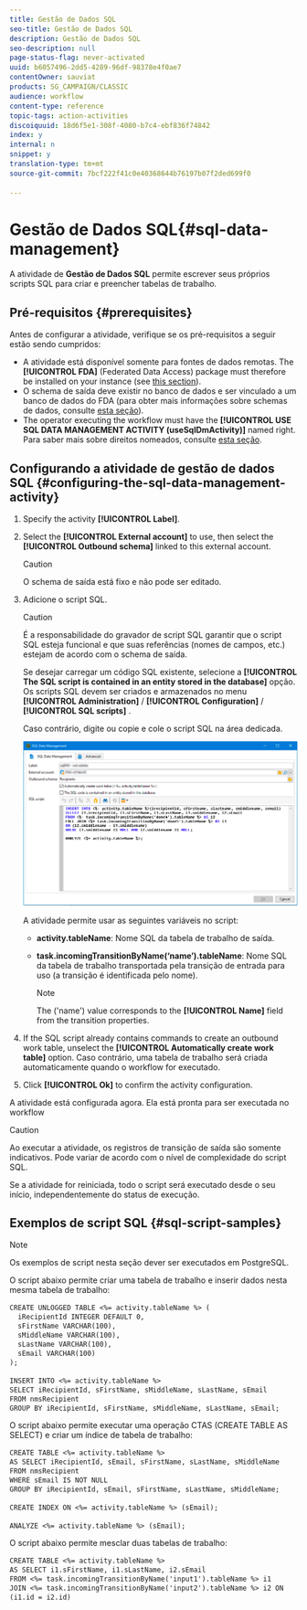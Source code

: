 ```yaml
---
title: Gestão de Dados SQL
seo-title: Gestão de Dados SQL
description: Gestão de Dados SQL
seo-description: null
page-status-flag: never-activated
uuid: b6057496-2dd5-4289-96df-98378e4f0ae7
contentOwner: sauviat
products: SG_CAMPAIGN/CLASSIC
audience: workflow
content-type: reference
topic-tags: action-activities
discoiquuid: 18d6f5e1-308f-4080-b7c4-ebf836f74842
index: y
internal: n
snippet: y
translation-type: tm+mt
source-git-commit: 7bcf222f41c0e40368644b76197b07f2ded699f0

---
```



# Gestão de Dados SQL{#sql-data-management}

A atividade de **Gestão de Dados SQL** permite escrever seus próprios scripts SQL para criar e preencher tabelas de trabalho.

## Pré-requisitos {#prerequisites}

Antes de configurar a atividade, verifique se os pré-requisitos a seguir estão sendo cumpridos:

* A atividade está disponível somente para fontes de dados remotas. The **[!UICONTROL FDA]** (Federated Data Access) package must therefore be installed on your instance (see [this section](../../platform/using/about-fda.md)).
* O schema de saída deve existir no banco de dados e ser vinculado a um banco de dados do FDA (para obter mais informações sobre schemas de dados, consulte [esta seção](../../configuration/using/about-schema-reference.md)).
* The operator executing the workflow must have the **[!UICONTROL USE SQL DATA MANAGEMENT ACTIVITY (useSqlDmActivity)]** named right. Para saber mais sobre direitos nomeados, consulte [esta seção](../../platform/using/access-management.md#named-rights).

## Configurando a atividade de gestão de dados SQL {#configuring-the-sql-data-management-activity}

1. Specify the activity **[!UICONTROL Label]**.
1. Select the **[!UICONTROL External account]** to use, then select the **[!UICONTROL Outbound schema]** linked to this external account.

   >[!CAUTION]
   >
   >O schema de saída está fixo e não pode ser editado.

1. Adicione o script SQL.

   >[!CAUTION]
   >
   >É a responsabilidade do gravador de script SQL garantir que o script SQL esteja funcional e que suas referências (nomes de campos, etc.) estejam de acordo com o schema de saída.

   Se desejar carregar um código SQL existente, selecione a **[!UICONTROL The SQL script is contained in an entity stored in the database]** opção. Os scripts SQL devem ser criados e armazenados no menu **[!UICONTROL Administration]** / **[!UICONTROL Configuration]** / **[!UICONTROL SQL scripts]** .

   Caso contrário, digite ou copie e cole o script SQL na área dedicada.

   ![](assets/sql_datamanagement.png)

   A atividade permite usar as seguintes variáveis no script:

   * **activity.tableName**: Nome SQL da tabela de trabalho de saída.
   * **task.incomingTransitionByName(‘name’).tableName**: Nome SQL da tabela de trabalho transportada pela transição de entrada para uso (a transição é identificada pelo nome).

      >[!NOTE]
      >
      >The (&#39;name&#39;) value corresponds to the **[!UICONTROL Name]** field from the transition properties.

1. If the SQL script already contains commands to create an outbound work table, unselect the **[!UICONTROL Automatically create work table]** option. Caso contrário, uma tabela de trabalho será criada automaticamente quando o workflow for executado.
1. Click **[!UICONTROL Ok]** to confirm the activity configuration.

A atividade está configurada agora. Ela está pronta para ser executada no workflow

>[!CAUTION]
>
>Ao executar a atividade, os registros de transição de saída são somente indicativos. Pode variar de acordo com o nível de complexidade do script SQL.
>  
>Se a atividade for reiniciada, todo o script será executado desde o seu início, independentemente do status de execução.

## Exemplos de script SQL {#sql-script-samples}

>[!NOTE]
>
>Os exemplos de script nesta seção dever ser executados em PostgreSQL.

O script abaixo permite criar uma tabela de trabalho e inserir dados nesta mesma tabela de trabalho:

```
CREATE UNLOGGED TABLE <%= activity.tableName %> (
  iRecipientId INTEGER DEFAULT 0,
  sFirstName VARCHAR(100),
  sMiddleName VARCHAR(100),
  sLastName VARCHAR(100),
  sEmail VARCHAR(100)
);

INSERT INTO <%= activity.tableName %>
SELECT iRecipientId, sFirstName, sMiddleName, sLastName, sEmail
FROM nmsRecipient
GROUP BY iRecipientId, sFirstName, sMiddleName, sLastName, sEmail;
```

O script abaixo permite executar uma operação CTAS (CREATE TABLE AS SELECT) e criar um índice de tabela de trabalho:

```
CREATE TABLE <%= activity.tableName %>
AS SELECT iRecipientId, sEmail, sFirstName, sLastName, sMiddleName
FROM nmsRecipient
WHERE sEmail IS NOT NULL
GROUP BY iRecipientId, sEmail, sFirstName, sLastName, sMiddleName;

CREATE INDEX ON <%= activity.tableName %> (sEmail);

ANALYZE <%= activity.tableName %> (sEmail);
```

O script abaixo permite mesclar duas tabelas de trabalho:

```
CREATE TABLE <%= activity.tableName %>
AS SELECT i1.sFirstName, i1.sLastName, i2.sEmail
FROM <%= task.incomingTransitionByName('input1').tableName %> i1
JOIN <%= task.incomingTransitionByName('input2').tableName %> i2 ON (i1.id = i2.id)
```

